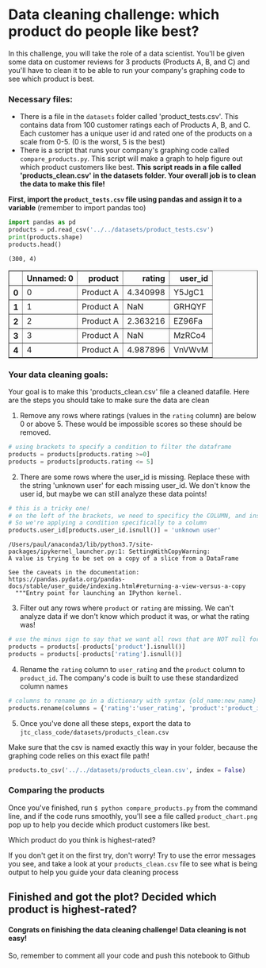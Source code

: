 # Data cleaning challenge: which product do people like best?

In this challenge, you will take the role of a data scientist. You'll be given some data on customer reviews for 3 products (Products A, B, and C) and you'll have to clean it to be able to run your company's graphing code to see which product is best.

### Necessary files:
* There is a file in the `datasets` folder called 'product_tests.csv'. This contains data from 100 customer ratings each of Products A, B, and C. Each customer has a unique user id and rated one of the products on a scale from 0-5. (0 is the worst, 5 is the best) 
* There is a script that runs your company's graphing code called `compare_products.py`. This script will make a graph to help figure out which product customers like best. **This script reads in a file called 'products_clean.csv' in the datasets folder. Your overall job is to clean the data to make this file!**


**First, import the `product_tests.csv` file using pandas and assign it to a variable** (remember to import pandas too)


```python
import pandas as pd
products = pd.read_csv('../../datasets/product_tests.csv')
print(products.shape)
products.head()
```

    (300, 4)





<div>
<table border="1" class="dataframe">
  <thead>
    <tr style="text-align: right;">
      <th></th>
      <th>Unnamed: 0</th>
      <th>product</th>
      <th>rating</th>
      <th>user_id</th>
    </tr>
  </thead>
  <tbody>
    <tr>
      <th>0</th>
      <td>0</td>
      <td>Product A</td>
      <td>4.340998</td>
      <td>Y5JgC1</td>
    </tr>
    <tr>
      <th>1</th>
      <td>1</td>
      <td>Product A</td>
      <td>NaN</td>
      <td>GRHQYF</td>
    </tr>
    <tr>
      <th>2</th>
      <td>2</td>
      <td>Product A</td>
      <td>2.363216</td>
      <td>EZ96Fa</td>
    </tr>
    <tr>
      <th>3</th>
      <td>3</td>
      <td>Product A</td>
      <td>NaN</td>
      <td>MzRCo4</td>
    </tr>
    <tr>
      <th>4</th>
      <td>4</td>
      <td>Product A</td>
      <td>4.987896</td>
      <td>VnVWvM</td>
    </tr>
  </tbody>
</table>
</div>



### Your data cleaning goals:

Your goal is to make this 'products_clean.csv' file a cleaned datafile. Here are the steps you should take to make sure the data are clean

1. Remove any rows where ratings (values in the `rating` column) are below 0 or above 5. These would be impossible scores so these should be removed.


```python
# using brackets to specify a condition to filter the dataframe
products = products[products.rating >=0]
products = products[products.rating <= 5]
```

2. There are some rows where the user_id is missing. Replace these with the string 'unknown user' for each missing user_id. We don't know the user id, but maybe we can still analyze these data points!


```python
# this is a tricky one! 
# on the left of the brackets, we need to specificy the COLUMN, and inside the brackets goes the condition. 
# So we're applying a condition specifically to a column
products.user_id[products.user_id.isnull()] = 'unknown user'
```

    /Users/paul/anaconda3/lib/python3.7/site-packages/ipykernel_launcher.py:1: SettingWithCopyWarning: 
    A value is trying to be set on a copy of a slice from a DataFrame
    
    See the caveats in the documentation: https://pandas.pydata.org/pandas-docs/stable/user_guide/indexing.html#returning-a-view-versus-a-copy
      """Entry point for launching an IPython kernel.


3. Filter out any rows where `product` or `rating` are missing. We can't analyze data if we don't know which product it was, or what the rating was!


```python
# use the minus sign to say that we want all rows that are NOT null for these columns
products = products[-products['product'].isnull()]
products = products[-products['rating'].isnull()]
```

4. Rename the `rating` column to `user_rating` and the `product` column to `product_id`. The company's code is built to use these standardized column names


```python
# columns to rename go in a dictionary with syntax {old_name:new_name} for all key-value pairs
products.rename(columns = {'rating':'user_rating', 'product':'product_id'}, inplace = True)
```

5. Once you've done all these steps, export the data to `jtc_class_code/datasets/products_clean.csv`

Make sure that the csv is named exactly this way in your folder, because the graphing code relies on this exact file path!


```python
products.to_csv('../../datasets/products_clean.csv', index = False)
```

### Comparing the products

Once you've finished, run `$ python compare_products.py` from the command line, and if the code runs smoothly, you'll see a file called `product_chart.png` pop up to help you decide which product customers like best. 

Which product do you think is highest-rated?

If you don't get it on the first try, don't worry! Try to use the error messages you see, and take a look at your `products_clean.csv` file to see what is being output to help you guide your data cleaning process 

## Finished and got the plot? Decided which product is highest-rated? 

#### Congrats on finishing the data cleaning challenge! Data cleaning is not easy! 

So, remember to comment all your code and push this notebook to Github
